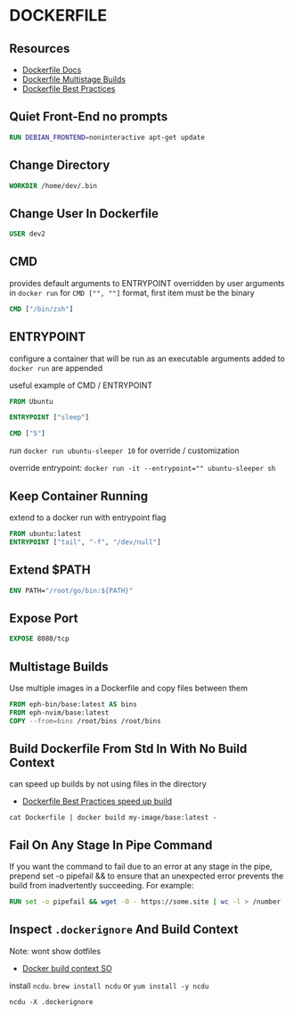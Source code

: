 # DOCKERFILE

## Resources

- [Dockerfile Docs](https://docs.docker.com/engine/reference/builder/)
- [Dockerfile Multistage Builds](https://docs.docker.com/develop/develop-images/multistage-build/)
- [Dockerfile Best Practices](https://docs.docker.com/develop/develop-images/dockerfile_best-practices/)

## Quiet Front-End no prompts

```dockerfile
RUN DEBIAN_FRONTEND=noninteractive apt-get update
```

## Change Directory

```dockerfile
WORKDIR /home/dev/.bin
```

## Change User In Dockerfile

```dockerfile
USER dev2
```

## CMD

provides default arguments to ENTRYPOINT
overridden by user arguments in `docker run`
for `CMD ["", ""]` format, first item must be the binary

```dockerfile
CMD ["/bin/zsh"]
```

## ENTRYPOINT

configure a container that will be run as an executable
arguments added to `docker run` are appended

useful example of CMD / ENTRYPOINT

```dockerfile
FROM Ubuntu

ENTRYPOINT ["sleep"]

CMD ["5"]
```

run `docker run ubuntu-sleeper 10` for override / customization

override entrypoint:
`docker run -it --entrypoint="" ubuntu-sleeper sh`

## Keep Container Running

extend to a docker run with entrypoint flag

```dockerfile
FROM ubuntu:latest
ENTRYPOINT ["tail", "-f", "/dev/null"]
```

## Extend \$PATH

```dockerfile
ENV PATH="/root/go/bin:${PATH}"
```

## Expose Port

```dockerfile
EXPOSE 8080/tcp
```

## Multistage Builds

Use multiple images in a Dockerfile and copy files between them

```dockerfile
FROM eph-bin/base:latest AS bins
FROM eph-nvim/base:latest
COPY --from=bins /root/bins /root/bins
```

## Build Dockerfile From Std In With No Build Context

can speed up builds by not using files in the directory

- [Dockerfile Best Practices speed up build](https://docs.docker.com/develop/develop-images/dockerfile_best-practices/#pipe-dockerfile-through-stdin)

```console
cat Dockerfile | docker build my-image/base:latest -
```

## Fail On Any Stage In Pipe Command

If you want the command to fail due to an error at any stage in the pipe, prepend set -o pipefail && to ensure that an unexpected error prevents the build from inadvertently succeeding. For example:

```dockerfile
RUN set -o pipefail && wget -O - https://some.site | wc -l > /number
```

## Inspect `.dockerignore` And Build Context

Note: wont show dotfiles

- [Docker build context SO](https://stackoverflow.com/questions/43808558/docker-command-option-to-display-or-list-the-build-context)

install `ncdu`. `brew install ncdu` or `yum install -y ncdu`

```console
ncdu -X .dockerignore
```
